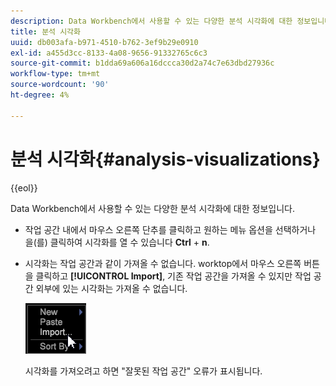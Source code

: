 ```yaml
---
description: Data Workbench에서 사용할 수 있는 다양한 분석 시각화에 대한 정보입니다.
title: 분석 시각화
uuid: db003afa-b971-4510-b762-3ef9b29e0910
exl-id: a455d3cc-8133-4a08-9656-91332765c6c3
source-git-commit: b1dda69a606a16dccca30d2a74c7e63dbd27936c
workflow-type: tm+mt
source-wordcount: '90'
ht-degree: 4%

---
```


# 분석 시각화{#analysis-visualizations}

{{eol}}

Data Workbench에서 사용할 수 있는 다양한 분석 시각화에 대한 정보입니다.

* 작업 공간 내에서 마우스 오른쪽 단추를 클릭하고 원하는 메뉴 옵션을 선택하거나 을(를) 클릭하여 시각화를 열 수 있습니다 **Ctrl** + **n**.

* 시각화는 작업 공간과 같이 가져올 수 없습니다. worktop에서 마우스 오른쪽 버튼을 클릭하고 **[!UICONTROL Import]**, 기존 작업 공간을 가져올 수 있지만 작업 공간 외부에 있는 시각화는 가져올 수 없습니다.

   ![](assets/import_workspace.png)

   시각화를 가져오려고 하면 &quot;잘못된 작업 공간&quot; 오류가 표시됩니다.

